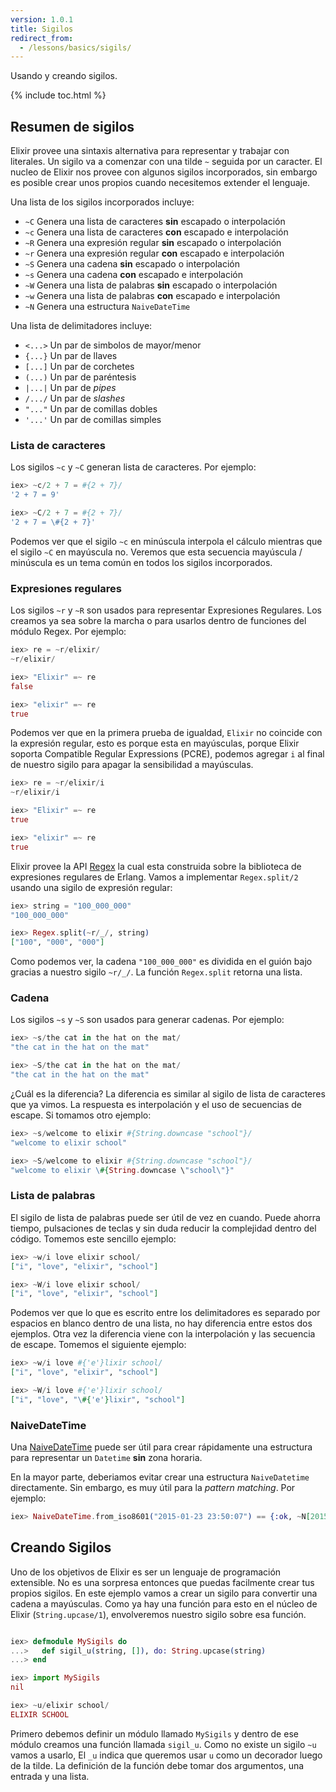 ```yaml
---
version: 1.0.1
title: Sigilos
redirect_from:
  - /lessons/basics/sigils/
---
```


Usando y creando sigilos.

{% include toc.html %}

## Resumen de sigilos

Elixir provee una sintaxis alternativa para representar y trabajar con literales. Un sigilo va a comenzar con una tilde `~` seguida por un caracter. El nucleo de Elixir nos provee con algunos sigilos incorporados, sin embargo es posible crear unos propios cuando necesitemos extender el lenguaje.

Una lista de los sigilos incorporados incluye:

  - `~C` Genera una lista de caracteres **sin** escapado o interpolación
  - `~c` Genera una lista de caracteres **con** escapado e interpolación
  - `~R` Genera una expresión regular **sin** escapado o interpolación
  - `~r` Genera una expresión regular **con** escapado e interpolación
  - `~S` Genera una cadena **sin** escapado o interpolación
  - `~s` Genera una cadena **con** escapado e interpolación
  - `~W` Genera una lista de palabras **sin** escapado o interpolación
  - `~w` Genera una lista de palabras **con** escapado e interpolación
  - `~N` Genera una estructura `NaiveDateTime`

Una lista de delimitadores incluye:

  - `<...>` Un par de simbolos de mayor/menor
  - `{...}` Un par de llaves
  - `[...]` Un par de corchetes
  - `(...)` Un par de paréntesis
  - `|...|` Un par de *pipes*
  - `/.../` Un par de *slashes*
  - `"..."` Un par de comillas dobles
  - `'...'` Un par de comillas simples

### Lista de caracteres

Los sigilos `~c` y `~C` generan lista de caracteres. Por ejemplo:

```elixir
iex> ~c/2 + 7 = #{2 + 7}/
'2 + 7 = 9'

iex> ~C/2 + 7 = #{2 + 7}/
'2 + 7 = \#{2 + 7}'
```

Podemos ver que el sigilo `~c` en minúscula interpola el cálculo mientras que el sigilo `~C` en mayúscula no. Veremos que esta secuencia mayúscula / minúscula es un tema común en todos los sigilos incorporados.

### Expresiones regulares

Los sigilos `~r` y `~R` son usados para representar Expresiones Regulares. Los creamos ya sea sobre la marcha o para usarlos dentro de funciones del módulo Regex. Por ejemplo:

```elixir
iex> re = ~r/elixir/
~r/elixir/

iex> "Elixir" =~ re
false

iex> "elixir" =~ re
true
```

Podemos ver que en la primera prueba de igualdad, `Elixir` no coincide con la expresión regular, esto es porque esta en mayúsculas, porque Elixir soporta Compatible Regular Expressions (PCRE), podemos agregar `i` al final de nuestro sigilo para apagar la sensibilidad a mayúsculas.

```elixir
iex> re = ~r/elixir/i
~r/elixir/i

iex> "Elixir" =~ re
true

iex> "elixir" =~ re
true
```

Elixir provee la API [Regex](https://hexdocs.pm/elixir/Regex.html) la cual esta construida sobre la biblioteca de expresiones regulares de Erlang. Vamos a implementar `Regex.split/2` usando una sigilo de expresión regular:

```elixir
iex> string = "100_000_000"
"100_000_000"

iex> Regex.split(~r/_/, string)
["100", "000", "000"]
```

Como podemos ver, la cadena `"100_000_000"` es dividida en el guión bajo gracias a nuestro sigilo `~r/_/`. La función `Regex.split` retorna una lista.

### Cadena

Los sigilos `~s` y `~S` son usados para generar cadenas. Por ejemplo:

```elixir
iex> ~s/the cat in the hat on the mat/
"the cat in the hat on the mat"

iex> ~S/the cat in the hat on the mat/
"the cat in the hat on the mat"
```

¿Cuál es la diferencia? La diferencia es similar al sigilo de lista de caracteres que ya vimos. La respuesta es interpolación y el uso de secuencias de escape. Si tomamos otro ejemplo:

```elixir
iex> ~s/welcome to elixir #{String.downcase "school"}/
"welcome to elixir school"

iex> ~S/welcome to elixir #{String.downcase "school"}/
"welcome to elixir \#{String.downcase \"school\"}"
```

### Lista de palabras

El sigilo de lista de palabras puede ser útil de vez en cuando. Puede ahorra tiempo, pulsaciones de teclas y sin duda reducir la complejidad dentro del código. Tomemos este sencillo ejemplo:

```elixir
iex> ~w/i love elixir school/
["i", "love", "elixir", "school"]

iex> ~W/i love elixir school/
["i", "love", "elixir", "school"]
```

Podemos ver que lo que es escrito entre los delimitadores es separado por espacios en blanco dentro de una lista, no hay diferencia entre estos dos ejemplos. Otra vez la diferencia viene con la interpolación y las secuencia de escape. Tomemos el siguiente ejemplo:

```elixir
iex> ~w/i love #{'e'}lixir school/
["i", "love", "elixir", "school"]

iex> ~W/i love #{'e'}lixir school/
["i", "love", "\#{'e'}lixir", "school"]
```

### NaiveDateTime

Una [NaiveDateTime](https://hexdocs.pm/elixir/NaiveDateTime.html) puede ser útil para crear rápidamente una estructura para representar un `Datetime` **sin** zona horaria.

En la mayor parte, deberiamos evitar crear una estructura `NaiveDatetime` directamente. Sin embargo, es muy útil para la *pattern matching*. Por ejemplo:


```elixir
iex> NaiveDateTime.from_iso8601("2015-01-23 23:50:07") == {:ok, ~N[2015-01-23 23:50:07]}
```

## Creando Sigilos

Uno de los objetivos de Elixir es ser un lenguaje de programación extensible. No es una sorpresa entonces que puedas facilmente crear tus propios sigilos. En este ejemplo vamos a crear un sigilo para convertir una cadena a mayúsculas. Como ya hay una función para esto en el núcleo de Elixir (`String.upcase/1`), envolveremos nuestro sigilo sobre esa función.

```elixir

iex> defmodule MySigils do
...>   def sigil_u(string, []), do: String.upcase(string)
...> end

iex> import MySigils
nil

iex> ~u/elixir school/
ELIXIR SCHOOL
```

Primero debemos definir un módulo llamado `MySigils` y dentro de ese módulo creamos una función llamada `sigil_u`. Como no existe un sigilo `~u` vamos a usarlo, El `_u` indica que queremos usar `u` como un decorador luego de la tilde. La definición de la función debe tomar dos argumentos, una entrada y una lista.
